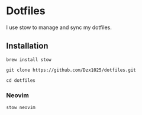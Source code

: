 # Dotfiles

I use stow to manage and sync my dotfiles.

## Installation

```shell
brew install stow

git clone https://github.com/Dzx1025/dotfiles.git

cd dotfiles
```

### Neovim

```shell
stow neovim
```
